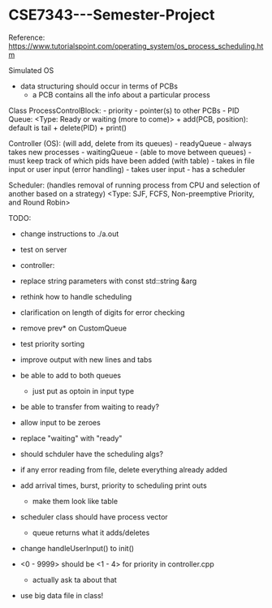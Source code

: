 # CSE7343---Semester-Project



Reference:
	https://www.tutorialspoint.com/operating_system/os_process_scheduling.htm

Simulated OS

- data structuring should occur in terms of PCBs
	- a PCB contains all the info about a particular process


Class ProcessControlBlock:
	- priority
	- pointer(s) to other PCBs
	- PID
Queue:
	<Type: Ready or waiting (more to come)>
	+ add(PCB, position):
		default is tail
	+ delete(PID)
	+ print()

Controller (OS):
	(will add, delete from its queues)
	- readyQueue - always takes new processes
	- waitingQueue
		- (able to move between queues)
	- must keep track of which pids have been added (with table)
	- takes in file input or user input (error handling)
	- takes user input
	- has a scheduler

Scheduler: 
	(handles removal of running process from CPU and selection of another
		based on a strategy)
	<Type: SJF, FCFS, Non-preemptive Priority, and Round Robin>
	
	
TODO:
- change instructions to ./a.out
- test on server
- controller: 
- replace string parameters with const std::string &arg
- rethink how to handle scheduling
- clarification on length of digits for error checking
- remove prev* on CustomQueue
- test priority sorting
- improve output with new lines and tabs
- be able to add to both queues
    - just put as optoin in input type
- be able to transfer from waiting to ready?
- allow input to be zeroes
- replace "waiting" with "ready"
- should schduler have the scheduling algs?
- if any error reading from file, delete everything already added
- add arrival times, burst, priority to scheduling print outs
    - make them look like table
- scheduler class should have process vector
    - queue returns what it adds/deletes
- change handleUserInput() to init()
- <0 - 9999> should be <1 - 4> for priority in controller.cpp 
    - actually ask ta about that

- use big data file in class!
